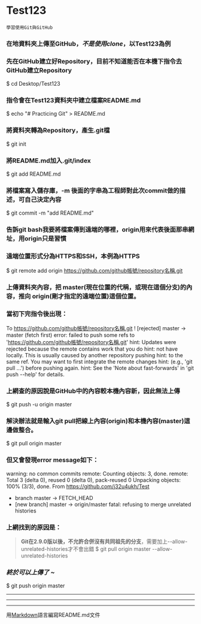 # Test123
`學習使用Git與GitHub`

### 在地資料夾上傳至GitHub，*不是使用clone*，以Test123為例
### 先在GitHub建立好Repository，目前不知道能否在本機下指令去GitHub建立Repository
$ cd Desktop/Test123

### 指令會在Test123資料夾中建立檔案README.md
$ echo "# Practicing Git" > README.md

### 將資料夾轉為Repository，產生.git檔
$ git init

### 將README.md加入.git/index
$ git add README.md

### 將檔案寫入儲存庫，-m 後面的字串為工程師對此次commit做的描述，可自己決定內容
$ git commit -m "add README.md"

### 告訴git bash我要將檔案傳到遠端的哪裡，origin用來代表後面那串網址，用origin只是習慣
### 遠端位置形式分為HTTPS和SSH，本例為HTTPS
$ git remote add origin https://github.com/github帳號/repository名稱.git

### 上傳資料夾內容，把 master(現在位置的代稱，或現在這個分支)的內容，推向 origin(剛才指定的遠端位置)這個位置。
### 當初下完指令後出現：
  To https://github.com/github帳號/repository名稱.git
   ! [rejected]        master -> master (fetch first)
  error: failed to push some refs to 'https://github.com/github帳號/repository名稱.git'
  hint: Updates were rejected because the remote contains work that you do
  hint: not have locally. This is usually caused by another repository pushing
  hint: to the same ref. You may want to first integrate the remote changes
  hint: (e.g., 'git pull ...') before pushing again.
  hint: See the 'Note about fast-forwards' in 'git push --help' for details.
### 上網查的原因說是GitHub中的內容較本機內容新，因此無法上傳
$ git push -u origin master

### 解決辦法就是輸入git pull把線上內容(origin)和本機內容(master)這邊做整合。
$ git pull origin master

### 但又會發現error message如下：
  warning: no common commits
  remote: Counting objects: 3, done.
  remote: Total 3 (delta 0), reused 0 (delta 0), pack-reused 0
  Unpacking objects: 100% (3/3), done.
  From https://github.com/j32u4ukh/Test
   * branch            master     -> FETCH_HEAD
   * [new branch]      master     -> origin/master
  fatal: refusing to merge unrelated histories

### 上網找到的原因是：
> **Git在2.9.0版以後，不允許合併沒有共同祖先的分支**，需要加上--allow-unrelated-histories才不會出錯
$ git pull origin master --allow-unrelated-histories

### ___終於可以上傳了 ~___
$ git push origin master

***
---
___
用[Markdown](https://read01.com/zh-tw/J848LL.html#.WuU_q4hubIU)語言編寫README.md文件
